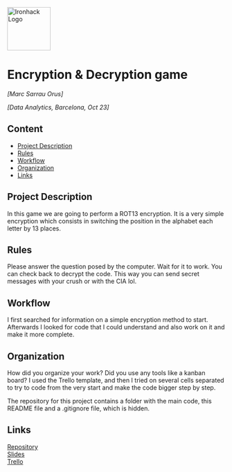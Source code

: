 <img src="https://bit.ly/2VnXWr2" alt="Ironhack Logo" width="100"/>

# Encryption & Decryption game
*[Marc Sarrau Orus]*

*[Data Analytics, Barcelona, Oct 23]*

## Content
- [Project Description](#project-description)
- [Rules](#rules)
- [Workflow](#workflow)
- [Organization](#organization)
- [Links](#links)

## Project Description
In this game we are going to perform a ROT13 encryption. It is a very simple encryption which consists in switching the position in the alphabet each letter by 13 places.

## Rules
Please answer the question posed by the computer. Wait for it to work. You can check back to decrypt the code. This way you can send secret messages with your crush or with the CIA lol.

## Workflow
I first searched for information on a simple encryption method to start. Afterwards I looked for code that I could understand and also work on it and make it more complete.

## Organization
How did you organize your work? Did you use any tools like a kanban board?
I used the Trello template, and then I tried on several cells separated to try to code from the very start and make the code bigger step by step.

The repository for this project contains a folder with the main code, this README file and a .gitignore file, which is hidden.

## Links

[Repository](https://github.com/marcsarrau/Project-Week-1-Build-Your-Own-Game.git)  
[Slides](https://docs.google.com/presentation/d/1wpJjs5jltZFgNCE9_OUEDG07JVNjImbqKDcHbkyGn90/edit?usp=sharing)  
[Trello](https://trello.com/b/n0h1CD3h/project-1)  
